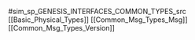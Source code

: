 #sim_sp_GENESIS_INTERFACES_COMMON_TYPES_src
[[Basic_Physical_Types]]
[[Common_Msg_Types_Msg]]
[[Common_Msg_Types_Version]]
